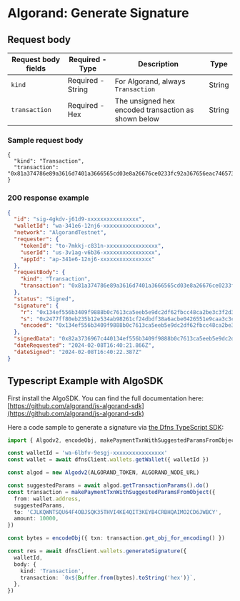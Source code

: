 # Algorand: Generate Signature

## Request body <a href="#transaction-request-body" id="transaction-request-body"></a>

| Request body fields | Required - Type   | Description                                         | Type   |
| ------------------- | ----------------- | --------------------------------------------------- | ------ |
| `kind`              | Required - String | For Algorand, always `Transaction`                  | String |
| `transaction`       | Required - Hex    | The unsigned hex encoded transaction as shown below | String |

### Sample request body <a href="#sample-transaction-request" id="sample-transaction-request"></a>

```shell
{
  "kind": "Transaction",
  "transaction": "0x81a374786e89a3616d7401a3666565cd03e8a26676ce0233fc92a367656eac746573746e65742d76312e30a26768c4204863b518a4b3c84ec810f22d4f1081cb0f71f059a7ac20dec62f7f70e5093a22a26c76ce0234007aa3726376c4202c72fe6b78fb1ac99b8e72c9224a6f114c63e598fc1bcf6b048012ae9fc4730aa3736e64c4201256a859b39429ee178e0a65056fb33d51c5139044f6a2603c144278010c7684a474797065a3706179"
}
```

### 200 response example <a href="#transaction-response-example" id="transaction-response-example"></a>

```json
{
  "id": "sig-4gkdv-j61d9-xxxxxxxxxxxxxxxx",
  "walletId": "wa-341e6-12nj6-xxxxxxxxxxxxxxxx",
  "network": "AlgorandTestnet",
  "requester": {
    "tokenId": "to-7mkkj-c831n-xxxxxxxxxxxxxxxx",
    "userId": "us-3v1ag-v6b36-xxxxxxxxxxxxxxxx",
    "appId": "ap-341e6-12nj6-xxxxxxxxxxxxxxxx"
  },
  "requestBody": {
    "kind": "Transaction",
    "transaction": "0x81a374786e89a3616d7401a3666565cd03e8a26676ce0233fc92a367656eac746573746e65742d76312e30a26768c4204863b518a4b3c84ec810f22d4f1081cb0f71f059a7ac20dec62f7f70e5093a22a26c76ce0234007aa3726376c4202c72fe6b78fb1ac99b8e72c9224a6f114c63e598fc1bcf6b048012ae9fc4730aa3736e64c4201256a859b39429ee178e0a65056fb33d51c5139044f6a2603c144278010c7684a474797065a3706179"
  },
  "status": "Signed",
  "signature": {
    "r": "0x134ef556b3409f9888b0c7613ca5eeb5e9dc2df62fbcc48ca2be3c3f2d3ca7f5",
    "s": "0x2477ff80eb235b12e534ab98261cf24dbdf38a6acbe0426551e9caa3c3c07702",
    "encoded": "0x134ef556b3409f9888b0c7613ca5eeb5e9dc2df62fbcc48ca2be3c3f2d3ca7f52477ff80eb235b12e534ab98261cf24dbdf38a6acbe0426551e9caa3c3c07702"
  },
  "signedData": "0x82a3736967c440134ef556b3409f9888b0c7613ca5eeb5e9dc2df62fbcc48ca2be3c3f2d3ca7f52477ff80eb235b12e534ab98261cf24dbdf38a6acbe0426551e9caa3c3c07702a374786e89a3616d7401a3666565cd03e8a26676ce0233fc92a367656eac746573746e65742d76312e30a26768c4204863b518a4b3c84ec810f22d4f1081cb0f71f059a7ac20dec62f7f70e5093a22a26c76ce0234007aa3726376c4202c72fe6b78fb1ac99b8e72c9224a6f114c63e598fc1bcf6b048012ae9fc4730aa3736e64c4201256a859b39429ee178e0a65056fb33d51c5139044f6a2603c144278010c7684a474797065a3706179",
  "dateRequested": "2024-02-08T16:40:21.866Z",
  "dateSigned": "2024-02-08T16:40:22.387Z"
}
```

## Typescript Example with AlgoSDK

First install the AlgoSDK. You can find the full documentation here: [https://github.com/algorand/js-algorand-sdk](https://github.com/algorand/js-algorand-sdk)

Here a code sample to generate a signature via [the Dfns TypeScript SDK](https://github.com/dfns/dfns-sdk-ts):

```typescript
import { Algodv2, encodeObj, makePaymentTxnWithSuggestedParamsFromObject } from 'algosdk'

const walletId = 'wa-6lbfv-9esgj-xxxxxxxxxxxxxxxx'
const wallet = await dfnsClient.wallets.getWallet({ walletId })

const algod = new Algodv2(ALGORAND_TOKEN, ALGORAND_NODE_URL)

const suggestedParams = await algod.getTransactionParams().do()
const transaction = makePaymentTxnWithSuggestedParamsFromObject({
  from: wallet.address,
  suggestedParams,
  to: 'CJLKQWNTSQU64F4OBJSQK35THVI4KE4QIT3KEYB4CRBHQAIMO2CD6JWBCY',
  amount: 10000,
})

const bytes = encodeObj({ txn: transaction.get_obj_for_encoding() })

const res = await dfnsClient.wallets.generateSignature({
  walletId,
  body: {
    kind: 'Transaction',
    transaction: `0x${Buffer.from(bytes).toString('hex')}`,
  },
})
```
